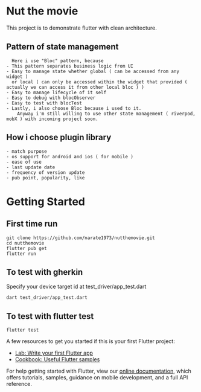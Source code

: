# Nut the movie

This project is to demonstrate flutter with clean architecture.

## Pattern of state management

      Here i use "Bloc" pattern, because
    - This pattern separates business logic from UI
    - Easy to manage state whether global ( can be accessed from any widget )
      or local ( can only be accessed within the widget that provided ( actually we can access it from other local bloc ) )
    - Easy to manage lifecycle of it self
    - Easy to debug with blocObserver
    - Easy to test with blocTest
    - Lastly, i also choose Bloc because i used to it.
        Anyway i'm still willing to use other state management ( riverpod, mobX ) with incoming project soon.

## How i choose plugin library

    - match purpose
    - os support for android and ios ( for mobile )
    - ease of use
    - last update date
    - frequency of version update
    - pub point, popularity, like


# Getting Started
## First time run
```
git clone https://github.com/narate1973/nutthemovie.git
cd nutthemovie
flutter pub get
flutter run
```
## To test with gherkin

Specify your device target id at test_driver/app_test.dart
```
dart test_driver/app_test.dart
```

## To test with flutter test
```
flutter test
```

A few resources to get you started if this is your first Flutter project:

- [Lab: Write your first Flutter app](https://flutter.dev/docs/get-started/codelab)
- [Cookbook: Useful Flutter samples](https://flutter.dev/docs/cookbook)

For help getting started with Flutter, view our
[online documentation](https://flutter.dev/docs), which offers tutorials,
samples, guidance on mobile development, and a full API reference.
